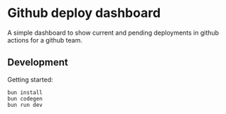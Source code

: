 # Github deploy dashboard

A simple dashboard to show current and pending deployments in github actions for a github team.

## Development

Getting started:

```
bun install
bun codegen
bun run dev
```
